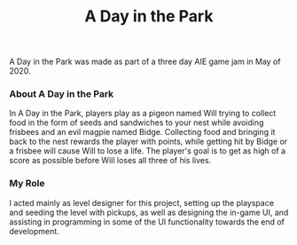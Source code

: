 ﻿---
layout: project
title: A Day in the Park
year: 2020
genre: Action
roles: Design, Programming
featureimage: /assets/images/projects/adayinthepark.jpg
animatedimage: /assets/images/projects/adayinthepark.apng
mainvideo: https://www.youtube.com/embed/6PMtc9MbKP0
galleryimages:
  - /assets/images/projects/aditp1.jpg
  - /assets/images/projects/aditp2.jpg
  - /assets/images/projects/aditp3.jpg
  - /assets/images/projects/aditp4.jpg
downloadlinks:
  - https://ghostentity12.itch.io/a-day-in-the-park
team:
  - Nicholas Burke
  - Grant Roberts
  - Christopher-Robin Ebbinghaus
  - Aaron Regterschot
  - Callista Gale
  - Kyle Edmonds
  - Jessica Sproule
  - Tallulah Bove
---

A Day in the Park was made as part of a three day AIE game jam in May of 2020.

### About A Day in the Park
In A Day in the Park, players play as a pigeon named Will trying to collect food in the form of seeds and sandwiches to your nest while avoiding frisbees and an evil magpie named Bidge. Collecting food and bringing it back to the nest rewards the player  with points, while getting hit by Bidge or a frisbee will cause Will to lose a life. The player's goal is to get as high of a score as possible before Will loses all three of his lives.

### My Role
I acted mainly as level designer for this project, setting up the playspace and seeding the level with pickups, as well as designing the in-game UI, and assisting in programming in some of the UI functionality towards the end of development.